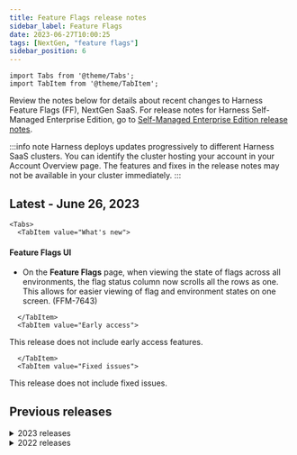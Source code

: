 ```yaml
---
title: Feature Flags release notes
sidebar_label: Feature Flags
date: 2023-06-27T10:00:25
tags: [NextGen, "feature flags"]
sidebar_position: 6
---
```


```mdx-code-block
import Tabs from '@theme/Tabs';
import TabItem from '@theme/TabItem';
```

Review the notes below for details about recent changes to Harness Feature Flags (FF), NextGen SaaS. For release notes for Harness Self-Managed Enterprise Edition, go to [Self-Managed Enterprise Edition release notes](/release-notes/self-managed-enterprise-edition).

:::info note
Harness deploys updates progressively to different Harness SaaS clusters. You can identify the cluster hosting your account in your Account Overview page. The features and fixes in the release notes may not be available in your cluster immediately.
:::

## Latest - June 26, 2023

```mdx-code-block
<Tabs>
  <TabItem value="What's new">
```

#### Feature Flags UI

* On the **Feature Flags** page, when viewing the state of flags across all environments, the flag status column now scrolls all the rows as one. This allows for easier viewing of flag and environment states on one screen. (FFM-7643)

```mdx-code-block
  </TabItem>
  <TabItem value="Early access">
```

This release does not include early access features.

```mdx-code-block
  </TabItem>
  <TabItem value="Fixed issues">
```

This release does not include fixed issues.

  </TabItem>
</Tabs>

## Previous releases

<details>
<summary>2023 releases</summary>

#### June 22, 2023

##### What's new

This release does not include new features.  

##### Early access

This release does not include early access features.

##### Fixed issues

###### Feature Flags SDKs

The **JavaScript** client SDK has been updated to version **1.14.0** with the following update.

* Added a new function `refreshEvaluations()`, which can be called to programmatically trigger a full refetch of evaluations from the server (FFM-8141)

#### June 21, 2023

##### What's new

This release does not include new features.  

##### Early access

This release does not include early access features.

##### Fixed issues

###### Feature Flags server/UI

The **FF server** has been updated to version **1.1075.0** with the following updates.

* The Activity tab on the flag detail page was sometimes slow to load on flags with many (hundreds) of historical changes. This has been resolved, and this tab's loading times are improved. (FFM-8256)

* On the flag detail page, Flag Pipeline tab, the pipeline execution list was sorted with most recent executions last. This ordering has been reversed so that the most recent pipeline executions are shown first. This allows pending executions to be viewed at the top.

* Where users had multiple target rules, in certain circumstances users couldn't delete these rules when the wrong IDs were returned. This fix addresses the problem of the incorrect IDs being returned, and ensures the targets can be removed.

###### Feature Flags SDKs

The **Python** server SDK has been updated to version **1.1.16** with the following updates.

* Previously, if the SDK evaluated flags with a large amount of targets (tens of thousands), the SDK could encounter `read_timeout` errors. This fix increases the HTTP timeout of the SDK, and imposes a limit of 50,000 on the number of targets that can be sent to the UI. (FFM-8231)

  **Known issue** - We are working on resolving the following issue in a future version:

  * During a metrics interval, if you evaluate flags with more than 50,000 unique targets (based on identifier, name and attributes), then only the first 50,000 targets get sent in the request to the metrics API. This means that the targets that are not included in the request do not appear in the UI, but when they are included in evaluations during subsequent metrics intervals, they will be correctly registered in the UI.

#### June 19, 2023

##### What's new

###### Feature Flags UI

* In the onboarding flow, we added a new button and text box for a new project when there are no environments created. (FFM-7393)

##### Early access

This release does not include early access features.

##### Fixed issues

###### Feature Flags UI

* The view in the modal screen for setting up GitEx was not wide enough to show appropriate errors. This issue has been fixed. (FFM-7311)

* The Create a new flag button did not behave as expected on the onboarding screen if there were existing flags. This issue has been fixed. (FFM-8019)

###### Feature Flags SDKs

* The **Java** server SDK has been updated to version **1.2.3** with the following updates.

  * There were reports of customers having difficulty running the SDK because of a missing dependency, `oksse`. Unless users have the JitPack repo in their POM/Gradle file, they are likely to have this problem at compile time. With this fix, we've removed the `oksse` dependency and now use `okhttp-sse` instead. (FFM-5915)

  * Added `Harness-SDK-Info`, `Harness-EnvironmentID` and `Harness-AccountID` HTTP headers to outbound HTTP connections. (FFM-7037)

  * Updated the `maven-model` dependency to version 3.5.0 to remove the CVE-2022-4245 vulnerability. (FFM-8133)

  * Updated to the latest version of Guava, 32.0.1-jre, to remove security issues. (FFM-8233)

* The **Android** client SDK has been updated to version **1.1.0** with the following updates.

  * Added a new API to allow SDK users to provide a trusted TLS CA certificate for connecting to Feature Flag services with private root CAs. (FFM-7008)

  * Added `Harness-SDK-Info`, `Harness-EnvironmentID` and `Harness-AccountID` HTTP headers to outbound HTTP connections. (FFM-7037)

  * Fixed broken links in the first time setup documentation. (FFM-7867)

* The **.NET** server sdk has been updated to version **1.1.8** with the following updates.

  * Added additional headers to SDK HTTP requests for better analytics. (FFM-7477)

  * Reworked metrics caching to use a map instead of a queue. This improves memory usage and performance. (FFM-7475)

  * We now send the SDK version information with the metrics payload for better analytics and tracking. (FFM-6904)

  * Added logging when a default evaluation is served. (FFM-7473)

  * Standardized and improved Logging across the SDK. (FFM-7472)

  * Fixed error handling when a null target is passed in. (FFM-8128)

#### June 14, 2023

##### What's new

###### Feature Flags SDKs

Updated the ff-flutter-client-sdk version 2.0.0 to use null safety. (FFM-8222)

Flutter 2.0 and Dart 2.12 and later are required. For more information, go to [Sound null safety](https://dart.dev/null-safety) in the Dart documentation.

##### Early access

This release does not include early access features.

##### Fixed issues

#### Feature Flags SDKs

Updated the ff-erlang-server-sdk to version 1.1.0 to add an optional logging configuration option so that the logging level can be set for the SDK. (FFM-8217)

If this option is not set, the SDK uses the default log level of `warning`. To see an example logging configuration, go to [the SDK readme](https://github.com/harness/ff-erlang-server-sdk/blob/main/README.md#set-logging-level).

#### June 9, 2023

##### What's new

###### Feature Flags SDKs

* To aid in debugging, we added a list of codes logged for each lifecycle of the SDK. (FFM-7363)

  Some of the lifecycle events these codes cover are:

  * Initialization
  * Authentication
  * Polling
  * Streaming
  * Evaluation
  * Metrics
  * Close

For a full list of codes, go to [Troubleshooting](/docs/feature-flags/ff-sdks/server-sdks/python-sdk-reference/#troubleshooting).

##### Early access

This release does not include early access features.

##### Fixed issues

###### Feature Flags SDKs

The **Python** server SDK has been updated to version **1.1.15** with the following update.

* Previously, the SDK crashed if `client.close()` was called at any point before a stream event was sent to the SDK. With this fix, the SDK closes all threads correctly. (FFM-7363)

###### Feature Flags UI

* In the user onboarding flow, the Create a New Flag button did not behave as expected. This issue has been fixed. (FFM-8019)

* Previously, a user could select Feature Flags in Harness without having a license, and would then get a 404 error. Now, users only see the FF module if they have an active license (including a free license). (FFM-8002)

* Previously, there was an edge case where an extremely large number of pages in a UI listing could cause performance degradation. This issue has been fixed, and page numbering is now disabled if the page count exceeds 1000 pages. (FFM-7993)

* There was an issue where toggling between the Targets and Target Groups pages caused the new page to re-render. This issue has been fixed. (FFM-7965)

#### June 8, 2023

##### What's new

###### Feature Flags SDKs

The **React** client SDK has been updated to version **1.4.0** with the following enhancements. (FFM-6920)

* Added a new [useFeatureFlagsLoading](https://github.com/harness/ff-react-client-sdk#usefeatureflagsloading) hook to allow apps to react to changing of loading state.

* Added a new [TestWrapper](https://github.com/harness/ff-react-client-sdk#testing-with-jest) testing component to allow easy mocking of the network portion of the SDK for use in [Jest](https://github.com/harness/ff-react-client-sdk#testing-with-jest) unit tests.


##### Early access

This release does not include early access features.

##### Fixed issues

###### Feature Flags SDKs

The **React** client SDK has been updated to version **1.4.0** with the following updates. (FFM-6920)

* Updated the included JavaScript SDK from version 1.10.0 to version 1.13.0.

* Refactored all hooks and Higher Order Components (HOCs) to ensure proper triggering of metrics.

#### June 7, 2023

##### What's new

This release does not include new features. 

##### Early access

This release does not include early access features.

##### Fixed issues

###### Feature Flags SDKs

* The **Node.js** server SDK has been updated to version **1.2.17** with the following update.

  * Previously, when `client.close()` was called, the SSE stream was not terminated. This fix ensures that the SSE stream is properly terminated. (FFM-8116)

#### June 5, 2023

##### What's new

###### Feature Flags SDKs

* The **Python** server SDK has been updated to version **1.14** with the following updates.

  * The SDK now sends extra headers to backend requests to aid in diagnostics. (FFM-7362)

  * The SDK now retries on failed client authentication requests for specific HTTP errors. If client authentication fails, the SDK serves the default values you provide in `variation` calls. (FFM-7177)

##### Early access

This release does not include early access features.

##### Fixed issues

This release does not include fixed issues.

#### June 1, 2023

##### What's new

This release does not include new features.

##### Early access

This release does not include early access features.

##### Fixed issues

###### Feature Flags UI

* Previously, display of the FF module depended on an internal Harness feature flag. Now, display of the FF module is instead based on having an active license (including 'free'). (FFM-7866)

* Previously when a new user was onboarding in the Feature Flags page, when they selected **Get Started**, they saw a dropdown of flags, even though they hadn't created any flags yet. Now, when users do not have any existing flags, they see a text box that prompts them to create one.

###### Feature Flags SDKs

* The **iOS** client SDK has been updated to version **1.0.4** with the following updates.

  * Fixed the stream connection to have a read timeout of 60 seconds. This enables stale connections to be detected and closed, and retries to be started for polling/SSE connections. (FFM-8051)
  * Fixed a nil pointer dereference bug that caused the SDK to crash under certain conditions. (FFM-8034)

#### May 25, 2023

##### What's new

This release does not include new features.

##### Early access

This release does not include early access features.

##### Fixed issues

###### Feature Flags server

The **FF server** has been updated to version **1.1071.0** with the following updates.

* For customers with a large volume of targets (in the millions), the Target page load time could be slow. Harness has introduced additional indexes to improve the response time of this page. (FFM-7988)

* There was an issue when Git Sync was first configured, a sync was not attempted until a flag was changed or a new one was created. With this fix, a sync is immediately attempted when you configure Git Sync, and the existing flags in your project are backed up to the remote file. (FFM-7681)

###### Feature Flags SDKs

The **Python** server SDK has been updated to version **1.1.12** with the following update.

*  There was an issue where if an error occurred when processing a new stream event, the SDK could potentially log a blank string. This issue has been fixed and the SDK now logs these errors correctly. (FFM-8015)

#### May 24, 2023

##### What's new

This release does not include new features.

##### Early access

This release does not include early access features.

#### Feature Flags SDKs

The **Python** server SDK has been updated to version **1.1.11** with the following update.

* Fixed an issue where the SDK was not evaluating flags with multiple and/or nested prerequisites correctly.

#### May 23, 2023

##### What's new

This release does not include new features.

##### Early access

This release does not include early access features.

##### Fixed issues

###### Feature Flags UI

* The toggle for turning Git Sync on and off was causing the branch settings menu to disappear and display the **Set Up Git Sync** button incorrectly. This issue has been fixed. (FFM-7786)
* The Target and Target Group pages reported successful save and edit operations before the operations completed. This issue has been fixed. (FFM-7609)

#### May 22, 2023

##### What's new

This release does not include new features.

##### Early access

This release does not include early access features.

##### Fixed issues

###### Feature Flags SDKs

The **Ruby** server SDK has been updated to version **1.1.1** with the following updates.

* Fixed evaluator logic. Before, if a target group had multiple clauses, all clauses had to evaluate to true for the entire condition to be true. This logic has been changed to match that of other SDKs. Now only one condition clause needs to be true. (FFM-6503)

* Certain log messages will now be coded with a unique 4-digit number to help identify issues across SDKs. (FFM-7324)
  
  Response code patterns for each SDK stage are:
  * Initialization - 1xxx
  * Auth - 2xxx
  * Close - 3xxx
  * Polling - 4xxx
  * Streaming - 5xxx
  * Evaluation - 6xxx
  * Metrics - 7xxx

#### May 19, 2023

##### What's new

This release does not include new features.

##### Early access

This release does not include early access features.

##### Fixed issues

###### Feature Flags server

The **FF server** has been updated to version **1.1054.2** with the following update.

* The Identifier search filter sometimes incorrectly used a wildcard match. This happened if two flags had overlapping names such as `flag_one` and `flag_one_b`. The detail view of `flag_one_b` sometimes returned `flag_one` details instead. Because flags order by creation, this only happened when flags were created in a certain order. This fix uses an exact match when searching for flag identifiers. (FFM-7928)

#### May 15, 2023

##### What's new

This release does not include new features.

##### Early access

This release does not include early access features.

##### Fixed issues

###### Feature Flags server

* Previously, re-enabling Git Experience did not trigger an immediate Git sync. With this change, flags are synchronized as soon as Git Experience is re-enabled. (FFM-7670)

* Some Git sync operations were failing if there was a large volume of flags and environments. This fix increased the transaction time-out for Git sync calls to allow processing of a large number of the flags. (FFM-7638)

* Policy checks weren't being carried out on flag rules added from the Target Group details page. This issue has been fixed. (FFM-7607)(FFM-7606)

* Previously, Feature Flag permissions and roles assigned to users or user groups in Access Control were applied at the account and project levels, but not at the organization level. With this change, roles and permissions assigned at the organization level are now honored. (FFM-7376)

* When you try to delete a flag that is a prerequisite to another flag, the UI now shows an improved message that explains why this cannot be done: *Cannot delete flag which is a prerequisite for other flags*. (FFM-5105)

#### May 4, 2023

##### What's new

This release does not include new features.

##### Early access

This release does not include early access features.

##### Fixed issues

###### Feature Flags SDKs

* Fixed an issue in the onboarding flow where the flag validation did not work as expected. (FFM-7534)

#### April 26, 2023

##### What's new

This release does not include new features.

##### Early access

This release does not include early access features.

##### Fixed issues

###### Feature Flags SDKs

The **Node.js** server SDK was updated to version **1.2.16** with the following update:

* The eventsource library was opening three separate streams instead of one when the library disconnected and reconnected. This issue has been fixed. (FFM-7412)

#### April 22, 2023

##### What's new

This release does not include new features.

##### Early access

This release does not include early access features.

##### Fixed issues

##### Feature Flags UI

* Fixed an issue where the metrics loading spinner was hanging indefinitely. (FFM-6735)

* Updated the field validation for the **YAML path** field in the Git connection form to prevent entering invalid path names beginning with `./`. (FFM-7448)

#### Latest - April 11, 2023

##### What's new

This release does not include new features.

##### Early access

This release does not include early access features.

##### Fixed issues

##### Feature Flags UI

* Fixed an issue where the metrics loading spinner was hanging indefinitely. (FFM-6735)

* Updated the field validation for the **YAML path** field in the Git connection form to prevent entering invalid path names beginning with `./`. (FFM-7448)

#### April 11, 2023

##### What's new

This release does not include new features.

##### Early access

This release does not include early access features.

##### Fixed issues

###### Feature Flags UI

Fixed an issue where users with reduced access could not create Feature Flags SDK Keys as a result of a permission mismatch between the frontend and backend. (FFM-7295)

#### April 10, 2023

##### What's new

* The UI now provides improved RBAC messaging when trying to toggle or edit a flag in an environment without the correct permissions. (FFM-7234)

##### Early access

This release does not include early access features.

##### Fixed issues

###### Feature Flags server

The **FF server** has been updated to version **1.1007.0** with the following updates.

* Previously, the number of flags returned in the **Target Management** page was capped at 100.  This change lets Harness show all flags even if the number is greater than 100. (FFM-7457)
* Feature Flag identifiers now follow the same guidelines as the Harness Platform entities. This means they can include a `$` in the name. (FFM-7436)
* Previously, FF was only checking permissions at the account and project level. With this update, permissions and roles assigned at the organization level will also be honored. (FFM-7376)


#### April 5, 2023

##### What's new

This release does not include new features.

##### Early access

This release does not include early access features.

##### Fixed issues

###### Feature Flags SDKs

* The **Python** server SDK has been updated to version **1.1.10** with the following update.
  * The SDK now logs an error if an evaluation fails and the default variation is returned. (FFM-7360)

* The **Ruby** server SDK has been updated to version **1.1.0** with the following updates.
  * Metrics counters are now stored in a map, instead of a queue, for more efficient memory usage. The metric payload size should now also be smaller, resulting in more efficient network bandwidth usage. (FFM-7285)
  * Improved the authentication retry logic to only retry on certain HTTP codes. Certain error codes will be treated as transient and others not. Ensured that while the SDK is authenticating, default values are served. (FFM-7325)
  * Added a Ruby on Rails example in the SDK [repository](https://github.com/harness/ff-ruby-server-sdk). (FFM-6926)
  * Disabling the metrics processor didn't disable entries being written to the queue, causing an eventual memory leak. This fix corrects this behavior. (FFM-6965)
  * Added TLS support to the SDK and updated the documentation in the SDK [repository](https://github.com/harness/ff-ruby-server-sdk).

* The **Apex** server SDK has been updated to version **beta 0.5.1** with the following update.
  * The JSON parsing code was unable to parse the fields `createdAt` and `modifiedAt` in the Target Segment response, because the values were too large for an Integer data type. This issue has been fixed. (FFM-7812)

#### April 4, 2023

##### What's new

This release does not include new features.

##### Early access

This release does not include early access features.

##### Fixed issues

###### Feature Flags SDKs

The **Node.js** server SDK was updated to version **1.2.15** with the following update.

* Occasionally, the retry strategy could open several event streams at once if the application disconnected intermittently. This issue has been fixed and the SDK opens only one stream when the EventSource library reconnects. (FFM-7412)
* The EventSource library was updated to version 2.1.4. (FFM-7421)

#### March 30, 2023

##### What's new

This release does not include new features.

##### Early access

This release does not include early access features.

##### Fixed issues

###### Feature Flags server

The **FF server** has been updated to version **1.979.0**, with the following update.

* Before this update, targets never expired. Now, targets expire if they have not been updated for 60 days, except when used in flag rule, or when part of a target group's include/exclude lists. For more information, go to [How targets expire](/docs/feature-flags/ff-target-management/add-targets#how-targets-expire).

###### Feature Flags SDKs

* The **Java server SDK** has been updated to version **1.2.2**, with the following updates.

  * Minor internal changes were made to make it easier for developers to use classes that were previously marked private.

* The **Go server SDK** has been updated to version **0.1.8** with the following update.

  * Previously, a few logs on startup would use fmt.Println() instead of using the custom logger passed in via harness.WithLogger(logger). This could cause these startup logs to be in a different format, and appear to be logged at an `error` level instead of logged correctly as `debug`. This has been resolved and all logs emitted by the SDK now go through the custom logger if it's passed in. (FFM-7347)

#### March 29, 2023

##### What's new

This release does not include new features.

##### Early access

This release does not include early access features.

##### Fixed issues

###### Feature Flags SDKs

The **Go server SDK** has been updated to version **0.1.7**, with the following updates.

* Previously if a custom logger was passed in to the SDK through the harness.WithLogger(logger) function, the custom logger was not used when logging HTTP requests. This could cause HTTP request logs to be in a different format, and appear to be logged at an `error` level instead of correctly logged `debug`. This has been resolved, and all logs emitted by the SDK now go through the custom logger if it's passed in. (FFM-7327)

* Added a flag code cleanup example and some information on how to run the example in the [Go SDK repository](https://github.com/harness/ff-golang-server-sdk). (FFM-6794)

* Added documentation in the [Harness flag_cleanup repository](https://github.com/harness/flag_cleanup) on how to clean up flags automatically using Harness pipelines. (FFM-6796)


#### March 28, 2023

##### What's new

The [**Erlang server SDK**](/docs/feature-flags/ff-sdks/server-sdks/erlang-sdk-reference), which was in Beta, has been released as GA with version **1.0.0**. This release includes the following updates.

* **Breaking changes**

  - Changes to mulit-instance behavior. Go to the [Readme](https://github.com/harness/ff-erlang-server-sdk#run-multiple-instances-of-the-sdk) for updated instructions and code samples for the following:
    - If you define a multi-instance configuration, and one of the instances (including the default instance) fails to authenticate, then the other instances do not attempt to start, and the SDK does not boot.
    - You can choose not to start the default instance.

* **Enhancements**
  - The SDK is now available on [hex.pm](https://hex.pm/).
  - Improved logging for debugging purposes

##### Early access

This release does not include early access features.

##### Fixed issues

###### Feature Flags SDKs

The **Erlang server SDK** was released as GA, version **1.0.0**, and includes the following bug fix:

* There was an issue in multi-instance functionality that prevented users from starting up multiple instances. This issue has been fixed. (FFM-7187)

#### March 23, 2023

##### What's new

This release does not include new features.

##### Early access

This release does not include early access features.

##### Fixed issues

###### Feature Flags SDKs

The **Node.js server SDK** has been updated to version **1.2.14** with the following updates:

* The EventSource library was updated to version 2.1.3. (FFM-7198)
* On streaming errors, the error was not included in the `retrying` event payload. This fix adds the error to the payload. (FFM-7198)
* Checks were added to see if errors are eligible for retries, and if not, the SDK stops retrying. (FFM-7198)
* The SDK now logs each retry. This ensures the most recent error is logged if errors change during retries. (FFM-7198)


#### March 23, 2023

##### What's new

This release does not include new features.

##### Early access

This release does not include early access features.

##### Fixed issues

###### Feature Flags SDKs

The **Node.js server SDK** has been updated to version **1.2.13** with the following update:

* A race condition during initialization could cause some flag evaluation calls (when called immediately after calling waitForInitialization) to return the default value instead of the actual evaluated value. This issue has been fixed. (FFM-7289) 


#### March 21, 2023

##### What's new

This release does not include new features.

##### Early access

This release does not include early access features.

##### Fixed issues

###### Feature Flags server

The **FF server** has been upated to version **1.968.0** and includes the following updates:

* When searching for a flag, the search filter sometimes failed if the flag description was null rather than empty. This issue has been fixed. (FFM-7213)
* When using GitSync to save a flag with a floating point value, the feature flag service generated an error.
The service now correctly handles floating point numbers saved from Git. (FFM-7118)


#### March 16, 2023

##### What's new

This release does not include new features.

##### Early access

This release does not include early access features.

##### Fixed issues

###### Feature Flags SDKs

The **Java server SDK** has been updated to version **1.2.1** and includes the following update:

* When an SDK key was not supplied, the SDK continually retried. This issue was fixed and now, if authentication fails, the SDK no longer retries constantly, and instead generates a MissingSdkKeyException. (FFM-7214)


#### March 15, 2023

##### What's new

This release does not include new features.

##### Early access

This release does not include early access features.

##### Fixed issues

###### Feature Flags SDKs

The **Node.js server SDK** has been updated to version **1.2.12** and includes the following update:

* The event source was updated to version 2.1.2. This adds eligible errors to the `retrying` event payload. (FFM-7198)

#### March 09, 2023

##### What's new

This release does not include new features.

##### Early access

This release does not include early access features.

##### Fixed issues

###### Feature Flags SDKs

The **Java server SDK** has been updated to version **1.2.0** and includes the following updates:

* Improved support for TLS allows custom CA certificates to be provided. (FFM-7004)
* A new HTTP header, `Harness-SDK-Info`, was added. This header helps the Feature Flag service identify connected client SDKs apart from server SDKs. (FFM-7038)
* Error handling for invalid SDK keys has been improved. (FFM-6964)

#### March 08, 2023

##### What's new

This release does not include new features.

##### Early access

This release does not include early access features.

##### Fixed issues

###### Feature Flags UI

- Onboarding examples displayed a flag name instead of the required flag identifier. This issue is now fixed. (FFM-6921)

#### March 02, 2023

##### What's new

This release does not include new features.

##### Early access

This release does not include early access features.

##### Fixed issues

###### Feature Flag SDKs

The **Node.js server SDK** has been updated to version **1.2.11** and includes the following updates:

- All three retry strategies no longer fire off their initial retry at the same time. (FFM-7002)
- The eventsource library now closes correctly if `eventsource.close` is called while it's in a RETRYING state. (FFM-7002)
- The SDK no longer retries on 40x errors. It now only retries on 50x and I/O errors. (FFM-7002)


#### February 24, 2023

##### What's new

This release does not include new features.

##### Early access

This release does not include early access features.

##### Fixed issues

###### Feature Flag SDKs

The **Node.js server SDK** has been updated to version **1.2.10** and includes the following updates:
- The Node.js SDK uses the eventsource library. **In rare cases**, an issue occurred when a 500 response was received from the remote system, the connection seemed to close and stop retrying. However, if it received an unspecified error, for example if the endpoint doesn’t exist or goes down suddenly, or if the remote system closed the connection, then the SDK tried to connect to the /stream endpoint every second, forever. This issue was resolved with the following updates:

  - The SDK now falls back to polling if the stream disconnects. (FFM-4204)
  - The SDK attempts to reconnect on retryable errors using an exponential backoff and retry strategy provided by the Harness fork of eventsource. (FFM-4204)
  - A new retry event is emitted so the SDK can log the current retry attempt. (FFM-4204)

#### February 21, 2023

##### What's new

This release does not include new features.

##### Early access

This release does not include early access features.

##### Fixed issues

###### Feature Flag SDKs

The **Python server SDK** has been updated to version **1.1.9** and includes the following update:
* SSE updates were stopping due to a lost connection. Now, the SSE connection is reestablished if it drops. (FFM-6932) 

#### February 15, 2023

##### What's new

This release does not include new features.

##### Early access

This release does not include early access features.

##### Fixed issues

###### Feature Flag SDKs

The **.NET server SDK** has been updated to version **1.1.7** and includes the following updates:

* The default poll interval was corrected from 20 seconds to 60 seconds, consistent with the other SDKs. (FFM-3691)
* The SSE EventSource was not detecting that a connection may have dropped. The SDK will now reconnect correctly if it loses its connection to the stream endpoint. (FFM-6877)

#### February 9, 2023

##### What's new

This release does not include new features.

##### Early access

This release does not include early access features.

##### Fixed issues

###### Feature Flag SDKs

- The **Flutter client SDK** has been updated to version **1.0.10** and includes the following updates:
  - This SDK now uses Android SDK 1.0.20. (FFM-6822)
  - This update fixes excessive network calls when calling flag evaluation functions. (FFM-6822)

- The **Python server SDK** has been updated to version **1.1.8** and includes the following updates:
  - Added `wait_for_initialization` to the client API, which can be called to block the thread until all groups and flags have been retrieved and loaded into the cache. (FFM-6549)
  - Added `is_initialized` to the client API, which can be called at any time to check if the initial retrieval and caching of groups and flags has been completed. (FFM-6549)

  :::info note
  For an example usage of `wait_for_initialization` go to [the SDK's repository](https://github.com/harness/ff-python-server-sdk/blob/main/examples/wait_for_initialization_example/wait_for_initialization.py).
  :::


#### February 6, 2023

##### What's new

This release does not include new features.

##### Early access

This release does not include early access features.

##### Fixed issues
###### Feature Flags UI

* The **Complete** button at the end of the onboarding flow was always enabled. Now, it is disabled until the user receives a successful evaluation. (FFM-5987)

###### Feature Flag SDKs

The **Python SDK** has been updated to version **1.1.7** and includes the following new feature:

* When adding targets to a group based on conditions, the `in` operator is now case-sensitive in the SDK. (FFM-5991)

  :::info note 
  If you are targeting any groups using the `in` operator, ensure that your target condition takes into account the case sensitivity of the operator.
  :::

#### January 27, 2023

##### What's new

This release does not include new features.

##### Early access

This release does not include early access features.

##### Fixed issues

###### Feature Flag SDKs

The **Java server SDK** has been updated to version **1.1.11** and includes the following changes:

- Timeout errors were logged due to the code calling `awaitTermination()` before `shutDown()` when stopping the update processor. There was also a misleading warning about the poller not being restarted. These issues have been fixed. (FFM-6581)


#### January 26, 2023

##### What's new

This release does not include new features.

##### Early access

This release does not include early access features.

##### Fixed issues
###### Feature Flag SDKs
- The **React client SDK** has been updated to version **1.1.0** and includes the following changes:
  - You can now listen for errors that are caused by network issues. For more information about this, go to [the SDK's readme file.](https://github.com/harness/ff-react-client-sdk/blob/main/README.md) (FFM-6578)
  - You can now provide the SDK with a set of evaluations that it can serve instantly upon initialization. For more information about this, go to [the SDK's readme file.](https://github.com/harness/ff-react-client-sdk/blob/main/README.md) (FFM-6578) 

- The **Javascript client SDK** has been updated to version **1.8.0** and includes the following change:
  - You can now provide the SDK with a set of evaluations that it can serve instantly upon initialization. For more information about this, go to [the SDK's readme file.](https://github.com/harness/ff-javascript-client-sdk/blob/main/README.md) (FFM-6489)

- The **Android client SDK** has been updated to version **1.0.19** and includes the following changes:
  - A new event was added, `SSE_RESUME`, which fires if the application loses and regains internet.  When the event fires: 
    - The SDK internally reloads all feature config into cache. (FFM-6574)
    - Applications can listen to this event to ensure event listeners don't miss any streamed events during periods of downtime.

#### January 25, 2023

##### What's new

This release does not include new features.

##### Early access

This release does not include early access features.

##### Fixed issues

###### Feature Flag SDKs

The **Go server SDK** has been updated to version **0.1.6** and includes the following update:
* Some target segment include rules were not working for numeric values. This issue has been fixed. (FFM-6384)

#### January 24, 2023

##### What's new

This release does not include new features.

##### Early access

This release does not include early access features.

##### Fixed issues
###### Feature Flag SDKs
- The **Android client SDK** has been updated to version **1.0.18**. This fixes a bug that caused unhandled exception errors due to duplicate callbacks during the SDK initialization. (FFM-6395)
- The **Flutter client SDK** has been updated to version **1.0.8**. This includes the following:
  - Fixed a bug that caused applications to shut down in response to API errors caused by no internet connection. (FFM-6395)
  - Fixed a bug that caused streaming to stop working if internet connectivity was lost. (FFM-6395) 

#### January 23, 2023

##### What's new

This release does not include new features.

##### Early access

This release does not include early access features.

##### Fixed issues
###### Feature Flag SDKs
- The **Javascript SDK** has been updated to version **1.7.0**. This fix adds the `Harness-AccountID` and `Harness-EnvironmentID` fields to the HTTP request header in all calls after the initial authorization request. These values are extracted from the JWT, so you don't need to add a value for them. (FFM-6507)

- The **Android client SDK** has been updated to version **1.0.17**. This includes the following changes:
  - Fixed a bug that caused a 401 error when the SDK tried to send a request to the `stream` endpoint if the request was to a non-production environment. (FFM-4603)
  -   Fixed a bug that caused the SDK to stop working if an identifier isn't provided during the SDK initialization. The SDK will now use the name if you don't provide an identifier. You will receive an error if you don't provide either a name or identifier as at least one of these is required for all client-side SDKs. (FFM-6396)

#### January 21, 2023

##### What's new

This release does not include new features.

##### Early access

This release does not include early access features.

##### Fixed issues

###### Feature Flags authentication service

The Feature Flags authentication service has been updated to version 1.0.6 with the following update:

* The authentication service was logging warnings as it tried to authenticate with each cluster in turn. This could produce warnings even when authentication was eventually successful. Now, if authentication is successful, no warnings are logged. (FFM-6557)

#### January 19, 2023

##### What's new

This release does not include new features.

##### Early access

This release does not include early access features.

##### Fixed issues
###### Feature Flags SDKs
- The **Javascript client SDK** has been updated to version **1.6.0**. This includes the following changes:
  - You can now customise the interval of how often metrics data is sent to the metrics endpoint. (FFM-6498)
  - If the metrics data is not successfully posted to the endpoint after two attempts, the data is cleared to ensure the metrics data doesn't get too large and cause performance issues. (FFM-6509)

- The **Java server SDK** has been updated to version **1.1.10**. This includes the following changes:
  -  Improvements to how the metrics endpoint processes platform targets. (FFM-6392)
  -  Fixed a bug that caused an error due to incompatibility with an older version of OkHttp. (FFM-6442)
  
- The **Ruby server SDK** has been updated to version **1.0.6**. This fixes dependency issues with OpenAPI that caused errors when trying to initialize the SDK. (FFM-6523)

#### January 17, 2023

##### What's new

This release does not include new features.

##### Early access

This release does not include early access features.

##### Fixed issues
###### Feature Flags UI

* If you changed the environment, and then opened the **Pipeline** tab or **Environment** tab on a second screen, the environment you set defaulted to the original one. This has been fixed and the environment you select is consistent through all tabs. 


#### January 10, 2023

##### What's new

This release does not include new features.

##### Early access

This release does not include early access features.

##### Fixed issues
###### Feature Flags UI

- Fixed a bug that prevented a completion tick from appearing in the UI after an evaluation had successfully passed. (FFM-6127)

- Fixed an error that caused the Complete button at the end of the Get Started flow to link to the beginning of the flow instead of linking to the expected Feature Flag list page. (FFM-5988)

- Resolved an issue that caused you to scroll unnecessarily when you expanded the target attribute or operator dropdown menus when creating a target. (FFM-5187)

- Fixed a bug where scrollbars were unnecessarily displayed in the target groups section of the targets page during loading. (FFM-4053)

###### Feature Flag SDKs

* The **Ruby server SDK** has been updated to version **1.0.5**. This fixes a bug that caused the SDK to not wait for initialization when using the `wait_for_initialization` method. (FFM-6393)

</details>

<details>
<summary>2022 releases</summary>

#### December 22, 2022

##### What's new

This release does not include new features.

##### Early access

This release does not include early access features.

##### Fixed issues
###### Feature Flags UI

* Resolved an issue that caused the edit section of a pipeline not to load on the Feature Flag module. (FFM-5948)

#### December 15, 2022

##### What's new

This release does not include new features.

##### Early access

This release does not include early access features.

##### Fixed issues

###### Feature Flags SDKs

The Java server SDK has been updated to version 1.1.9 and includes the following update:

* A NullPointerException was thrown when a null target was given. This update fixes the MetricsProcessor to handle nulls correctly. (FFM-6125)

#### December 13, 2022

##### What's new

This release does not include new features.

##### Early access

This release does not include early access features.

##### Fixed issues

**Feature Flags UI**

* Fixed a bug where target names were labelled "UNDEFINED" on the Harness UI if the name contained spaces. (FFM-5866)

**FF SDKs**

The Python SDK has been updated to version 1.1.5. This includes the following changes:

- Fixed a bug where only one target was registered as a metric when multiple, unique targets evaluations were made. (FFM-5995)

- Fixed a bug that caused an error the first time a metrics request was sent. (FFM-5995)

#### December 7, 2022

##### What's new

This release does not include new features.

##### Early access

This release does not include early access features.

##### Fixed issues

**Feature Flags UI**

- Fixed a UI bug where the dialog box during the flag creation was shorter in length than it should be. (FFM-5509)

- Resolved an issue that caused flag lists to load slowly. (FFM-5507)

- Fixed a bug that caused flag pipeline stages to continue to run even if previous stages had failed. (FFM-5289)

- Fixed a minor UI bug where the back and next buttons during the Get Started flow were pushed out of the browser view. (FFM-5086)

- Resolved a minor UI bug that caused the empty state image in the Feature Flags landing page to be incorrectly aligned. (FFM-3839)

**Feature Flag SDKs**

The Java SDK has been updated to version 1.1.8. This version includes the following changes:

- Added a check to ensure the correct variations are served when a flag has nested prerequisite flags. (FFM-5306)
- Fixed a bug where the Target ID set by the customer was being overwritten and set to the default value. (FFM-5471)
- Fixed an issue with our internal dependencies that prevented the Java SDK version 1.1.7 from initializing. (FFM-5944)

#### December 1, 2022

##### What's new

This release does not include new features.

##### Early access

This release does not include early access features.

##### Fixed issues

**Feature Flag SDKs**

- The .NET SDK has been updated to version 1.1.6. This adds a check to ensure the correct variations are served when a flag has nested prerequisite flags. (FFM-5307)

- The Python SDK has been updated to version 1.1.4. This includes the following changes:

  - Added a check to ensure the correct variations are served when a flag has nested prerequisite flags. (FFM-5263)
  - Fixed a bug where requests continuously repeated themselves when using the SDK's streaming mode. (FFM-5352)

#### November 30, 2022

##### What's new

This release does not include new features.

##### Early access

This release does not include early access features.

##### Fixed issues

###### Feature Flags SDKs

The .NET server SDK has been updated to version 1.1.6 with the following update:

* When a flag depended on a prerequisite flag being true, the evaluation failed if the prerequisite flag's variation `value` and `identifier` were identical. This issue has been fixed and the evaluation now works correctly in that case. (FFM-5307)


#### November 29, 2022

##### What's new

This release does not include new features.

##### Early access

This release does not include early access features.

##### Fixed issues

**Feature Flags UI**

- Minor UI bug resolved in which buttons for creating Flags were sometimes pushed out of the browser view. (FFM-5336)

- Added a warning that Flag Variation names cannot contain only numerical characters. (FFM-4581)

- Resolved an issue where the Getting Started flow was inadvertently showing only Xamarin instructions in some cases. (FFM-5203)

**Feature Flag SDKs**

The Android SDK has been updated to version 1.0.14. This update fixes a bug that prevented metric data from appearing in the UI.

#### November 21, 2022

##### What's new

A new React Client SDK has been released for Feature Flags as version 1.0.0. To read more about this SDK, see the Reference Guide and the GitHub repository.

##### Early access

This release does not include early access features.

##### Fixed issues

**Feature Flag SDKs**

- The Ruby SDK has been updated to version 1.0.3. This fixes the following issues:

  - The SDK is now compatible with Ruby 2.6. (FFM-5354)
  - Some JSON was being incorrectly rendered in Flag responses. This has been fixed and responses are in the correct format. (FFM-4755)
  - When using a prerequisite Flag, if the identifier and value were not identical, the wrong value for the original Flag was returned. Now, the correct value is returned. (FFM-5355)
  - Target groups were storing data incorrectly due to an incorrect variable, the variable has now been fixed and data is stored correctly. (FFM-4058)

#### November 11, 2022

##### What's new

This release does not include new features.

##### Early access

This release does not include early access features.

##### Fixed issues

**Feature Flags UI**

* When submitting an invalid YAML file for Feature Flag steps in a Pipeline, you now receive an error describing why the YAML is invalid. Previously the incorrect YAML was accepted and only showed a general error during pipeline execution. (FFM-4557)

**Feature Flag SDKs**

- The Java SDK has been updated to version 1.1.6.0. This fixes the following issues:

  - A bug where sometimes the SDK was not closed before making a new request. (FFM-3246)

  - Previously when setting metrics to false, the metrics weren't posted but continued to queue. This has been fixed so that they don't queue, therefore saving memory. (FFM-3694)

  - The Java SDK previously took the first value for Flag rules, instead of cycling through all the rules, so the Flag was not evaluated as expected. This issue has been resolved and the SDK now successfully goes through and evaluates the list of rules for the IN clause. (FFM-4744)

  - A thread leak was fixed for the metrics processor. (FFM-4849)

  - Previously the OR and AND operators for Target Group attribute rules were both treated as AND operators. Now, the OR operator works correctly. (FFM-4808)

  - An inconsistency in the percentage distribution of multivariate Flags has been fixed, so the percentages now work correctly. (FFM-4830)

#### November 6, 2022

##### What's new

This release does not include new features.

##### Early access

This release does not include early access features.

##### Fixed issues

**Feature Flags UI**

- Added validation messages to Flag pipelines to ensure you know which fields must be completed for your pipeline to run successfully. (FFM-3176)

- Fixed a bug that was causing some failure strategies not to show on Feature Flag Pipeline stages. (FFM-4844)

**Feature Flag SDKs**

The Android SDK has been updated to 1.0.13.

* This fixes a bug where metric data was not showing in the UI.

#### October 31, 2022

##### What's new

This release does not include new features.

##### Early access

This release does not include early access features.

##### Fixed issues

- **Javascript SDK**

  The Javascript SDK has been updated to 1.4.14.

  This fixes a bug to ensure that Target identifiers are sent as a string before authorization, to prevent authorization errors. (FFM-5104)

- **.NET SDK**

  The .NET SDK has been updated to 1.1.5.

  The SDK will now print debug logs for analytics to the console. (FFM-4835)

- **Java SDK**

  The Java SDK has been updated to 1.1.5.3. This fixes the following bugs:

  - OR conditions being incorrectly treated as AND conditions. (FFM-4808)

  - Multivariate Flags using percentage roll-outs showing inconsistent amounts of results based on the inserted percentages. (FFM-4830)

#### October 25, 2022

##### What's new

This release does not include new features.

##### Early access

This release does not include early access features.

##### Fixed issues

* A potential race condition during initialization was detected in the Android SDK version 1.0.11. This issue has been resolved in version 1.0.12.

#### October 21, 2022

##### What's new

This release does not include new features.

##### Early access

This release does not include early access features.

##### Fixed issues

- Some accounts were not able to use failure strategies on their Feature Flags pipeline stages. We've fixed this bug and all accounts can now use failure strategies. (FFM-4844)
- On the Harness Platform, any Get Started with Feature Flag buttons will now take you directly to the first stage of the Get Started flow, instead of the Overview page. (FFM-4740)

#### October 20, 2022

##### What's new

This release does not include new features.

##### Early access

We've released a beta version of an Apex SDK for Feature Flags.

For more information and to access this SDK, see the Apex SDK reference guide and the GitHub repository.

##### Fixed issues

The Python server SDK has been updated to version 1.1.3. (FFM-4744)

* This fixes a bug where OR conditions in Target Groups were incorrectly treated as AND conditions. If you use Target Group functionality, make sure to upgrade to this latest version as soon as possible.

#### October 18, 2022

##### What's new

You can now add a default pipeline to your Feature Flags that will be applied when you add targeting rules, or when you enable or disable a Flag. This means that you can ensure your Flag changes go through the process you want them to, allowing for better security and more consistent operations. For example, you can add an approval step so all your production Flag changes must be approved before they are executed, or you can send a Slack notification every time a Flag changes.

For more information about how to use a default pipeline for your Flags, go to Add a Default Pipeline for Flag Changes.

##### Early access

This release does not include early access features.

##### Fixed issues

The Java Server SDK has been updated to version 1.1.5.2. (FFM-4744)

* This fixes a notable bug where Target Group evaluations with multiple attributes were not evaluated beyond the first listed attribute. If you use Target Group functionality, make sure to upgrade to this latest version as soon as possible.

#### October 5, 2022

##### What's new

This release does not include new features.

##### Early access

This release does not include early access features.

##### Fixed issues

* The Go SDK has been updated to version 0.1.3 to fix the SDK's internal dependencies. You do not need to take any action. (FFM-4678)

#### September 29, 2022

##### What's new

This release does not include new features.

##### Early access

This release does not include early access features.

##### Fixed issues

* The audit log for a Feature Flag previously didn't show human-friendly messages and did not log all changes, making it difficult to understand what was updated. This has now been fixed and the audit log shows easy to understand messages for all events including adding or removing a clause, or adding an item to the exclusion list. (FFM-4481)

#### September 26, 2022

##### What's new

For self-serve customers, you can now create and upgrade a Feature Flags subscription directly through the Harness Platform instead of contacting our Sales team, meaning you can manage your subscription quickly, securely, and at any time.

For information about the current plans you can subscribe to, go to Pricing & Plans. For more information about how to use subscriptions, go to Subscribe to Feature Flags.

##### Early access

This release does not include early access features.

##### Fixed issues

This release does not include fixed issues.

#### September 9, 2022

##### What's new

The Feature Flag PHP SDK has been released. This means you can now connect an application that uses PHP when using Harness Feature Flags.

For more information about the PHP SDK, go to the PHP Reference Guide. For information about Feature Flag SDKs, go to our SDK Overview.

To get the SDK, go to our PHP Git Repository.

##### Early access

This release does not include early access features.

##### Fixed issues

The Node.js SDK has been updated to version 1.2.8. (FFM-4494)

* This update fixed a bug that caused the SDK to unexpectedly shut down when a Target Group was deleted. This has been fixed and you can now deleted Target Groups without issue.

#### September 1, 2022

##### What's new

This release does not include new features.

##### Early access

This release does not include early access features.

##### Fixed issues

The .NET SDK has been updated to version 1.1.4. (FFM-4463)

* This update fixed a bug that occurred when running the SDK with the Relay Proxy in offline mode. This has been fixed and the SDK can now run the Relay Proxy in offline mode.

#### August 31, 2022

##### What's new

This release does not include new features.

##### Early access

This release does not include early access features.

##### Fixed issues

* The Python SDK has been updated to version 1.1.2 to update two of the dependencies in the SDK. For security purposes, please ensure to update the SDK to this version. (FFM-4425)

#### August 25, 2022

##### What's new

This release does not include new features.

##### Early access

This release does not include early access features.

##### Fixed issues

###### Feature Flag SDKs

The .NET SDK has been updated to version 1.1.3. Fixes in this update include:

- The package name for the SDK has changed from ff-netF48-server-sdk to ff-dotnet-server-sdk. To use this version, make sure you remove the old package name and use the new one.

- The sample app in the .NET SDK Git repository has been updated to the new version 1.1.3. (FFM-3651)

- The default configuration of the .NET SDK didn't have analytics enabled. (FFM-3520)

  This has been fixed and analytics is now set to true and enabled as default.

- When using the Relay Proxy with the .NET SDK, the URL for sending events was incorrect. (FFM-3652)

  The events URL has now been updated so it directs to the correct place.

- The .NET SDK README file has been updated to rename the Target data. (FFM-3759)

  The example Target data is now consistent across the sample code in the README and the SDK Reference Guide.

- The .NET SDK README file has updated to remove an extra period and a reference to debugging that was causing the example to fail. (FFM-4306)
  You can now run the example successfully.

- When evaluating Target Groups that used an IN operator, the SDK was only evaluating the first Target. (FFM-4358)
  The logic has now been fixed so that the SDK will check all values when an IN operator is used for a Target Group.

###### Relay proxy

* The proxy had a dependency on a JWT package that is no longer maintained. This fix updated the JWT dependency to a package that is maintained. (FFM-3867)
* The proxy had a dependency on ff-server, which is in a private repository. This fix removed the dependency on ff-server. (FFM-3965)
* Harness provided a tool to generate offline config files. For details, go to [Run the Relay Proxy in offline mode](/docs/feature-flags/relay-proxy/deploy-relay-proxy#run-the-relay-proxy-in-offline-mode) (FFM-3772)

#### August 18, 2022

##### What's new

This release does not include new features.

##### Early access

This release does not include early access features.

##### Fixed issues

**Feature Flags UI**

- When creating a stage on pipeline template, Name and Description fields were displayed . (FFM-4098)

  As these fields are not required for creating a stage using a template, they have been removed from the About your Stage screen. You will no longer be able to enter a name and description for stages on a Pipeline template, but note this applies to templates only.

- When using a Pipeline and configuring a Flag stage, only the first 15 Flags in your Project would appear as an option in the Select Flag menu. (FFM-3716)

  This has been fixed and you can now select any Flag in your Project.

**Feature Flag SDKs**

The Python SDK has been updated to Version 1.1.1. Fixes in this update include:

- Removing the type of Flag check on Prerequisite Flags. (FFM-3868)

  Previously, if you created a Multivariate Flag as a Prerequisite Flag, once you turned the Flag on you couldn't turn it off again. This bug has been fixed and you can now turn Flags with Multivariate Prerequisite Flags.

- The Node.js SDK has been updated to Version 1.2.7. Fixes in this update include:
  - When using conditions for Target Groups, and conditions were treated as or conditions, meaning some Targets were not selected. (FFM-4331)
    This has now been fixed and conditions are treated correctly.

#### August 8, 2022

##### What's new

This release does not include new features.

##### Early access

This release does not include early access features.

##### Fixed issues

**Feature Flags UI**

- On the Harness Platform, when no Environment had been added to a project, the tooltip for a Flag toggle was displaying HTML. (FFM-4094)

  This has been fixed to remove the raw HTML text.

- On the Harness Platform, when the value of a Variation was set as a long non-breaking string, the content on the left bar of the Flag detail page overflowed into the main content of the page. (FFM-4010)

  This has been fixed so that the value will now wrap correctly.

**Feature Flag SDKs**

The Go SDK has been updated to Version 0.1.2. Fixes in this update include:

- The polling interval is now measured in seconds instead of minutes. (FFM-3676)
  This means the interval is now 60 seconds, instead of 1 minute. If you are using the default configuration, there are no actions for you. If you configured the polling interval, you need to convert the configuration from minutes to seconds. For more information, see Configure the SDK in the Go SDK Reference Guide.
- A check has been added to ensure that when a Flag has nested Prerequisite Flags, the correct Variations are served. (FFM-4043)
  You can now turn off analytics using the Go SDK. For more information, see Configure the SDK in the Go SDK Reference Guide. (FFM-3677)

#### August 1, 2022

##### What's new

This release does not include new features.

##### Early access

This release does not include early access features.

##### Fixed issues

- During the Feature Flag Getting Started tutorial on the Harness Platform, some buttons displayed an extra + symbol. (FFM-4056)

  This has been fixed and the extra symbols have been removed.

- On the Feature Flags UI, when adding a Flag to a Target, some text boxes did not adjust to fit the full width of the table. (FFM-4055)

  This has now been fixed and the text boxes adjust as necessary.

#### July 27, 2022

##### What's new

This release does not include new features.

##### Early access

This release does not include early access features.

##### Fixed issues

* An issue where Flag Evaluations were always returning the default Variation in the Feature Flag Node.js SDK has been fixed. Previously, if the Target you sent to Evaluate against a Flag was part of a Target Group, the default Variation was always returned instead of the valid Variation for that Flag. This is now fixed and the correct Variation is returned for all Targets. (FFM-4175)

* Due to this fix, the Feature Flag Node.js SDK has been updated to version 1.2.6.

#### July 18, 2022

##### What's new

This release does not include new features.

##### Early access

This release does not include early access features.

##### Fixed issues

* On the Harness UI, when you deleted the Environment you were currently active in, the identifier for that Environment should have been removed from the URL but wasn't. (FFM-3984) This issue has been fixed and the Environment identifier is now removed from the URL when you delete an active Environment.

#### July 11, 2022

##### What's new

This release does not include new features.

##### Early access

This release does not include early access features.

##### Fixed issues

- On the Target and Target Group page UI, when there are no Flag rules added the layout is now correctly aligned and stretches to the full available height. (FFM-3931)

- On the Flags page UI, when you enter a search term that returns no results, the search bar is no longer cleared and you can use the Clear Search button. (FFM-3877)

- When filtering Flags and you receive more than a single page of results then reset the filter or select another filter, the page number is updated correctly. (FFM-3876)
- When editing a multivariate Flag that has two Variations, the trash icon is now displayed at the end of each Variation row. (FFM-3714)

- The Retry button displayed when there is an error now reloads the Flag endpoint instead of the Environment endpoint. (FFM-3713)

- On the Flag details page, the Save or Cancel footer now aligns correctly with the panel. (FFM-3712)

</details>
